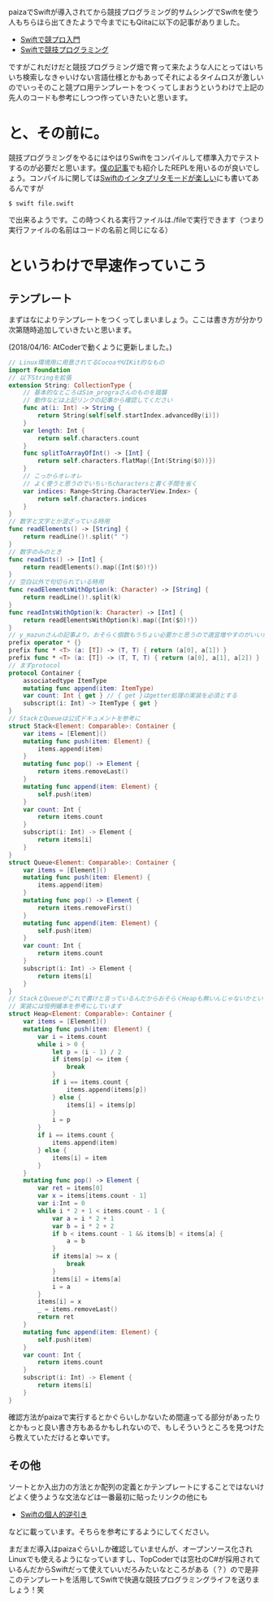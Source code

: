 <!--
title:   Swiftで競技プログラミング
tags:    Swift,競技プログラミング
id:      1d8a9c00a283e98bc8e4
private: false
-->
paizaでSwiftが導入されてから競技プログラミング的サムシングでSwiftを使う人もちらほら出てきたようで今までにもQiitaに以下の記事がありました。

- [Swiftで競プロ入門](http://qiita.com/Sim_progra/items/3d9dc4fdc12da743b9ff#_reference-016331d7be33d290a3be)
- [Swiftで競技プログラミング](http://qiita.com/y_mazun/items/dc2a0cad8da1c0e88a40)

ですがこれだけだと競技プログラミング畑で育って来たような人にとってはいちいち検索しなきゃいけない言語仕様とかもあってそれによるタイムロスが激しいのでいっそのこと競プロ用テンプレートをつくってしまおうというわけで上記の先人のコードも参考にしつつ作っていきたいと思います。

# と、その前に。
競技プログラミングをやるにはやはりSwiftをコンパイルして標準入力でテストするのが必要だと思います。[僕の記事](http://qiita.com/touyoubuntu/items/4a5779957d58ab59a256)でも紹介したREPLを用いるのが良いでしょう。コンパイルに関しては[Swiftのインタプリタモードが楽しい](http://qiita.com/dll7/items/206d5bf0cb72942b3681)にも書いてあるんですが

```
$ swift file.swift
```

で出来るようです。この時つくれる実行ファイルは./fileで実行できます（つまり実行ファイルの名前はコードの名前と同じになる）

# というわけで早速作っていこう
## テンプレート
まずはなによりテンプレートをつくってしまいましょう。ここは書き方が分かり次第随時追加していきたいと思います。

(2018/04/16: AtCoderで動くように更新しました。)

```swift
// Linux環境用に用意されてるCocoaやUIKit的なもの
import Foundation
// 以下Stringを拡張
extension String: CollectionType {
    // 基本的なところはSim_prograさんのものを踏襲
    // 動作などは上記リンクの記事から確認してください
    func at(i: Int) -> String {
        return String(self[self.startIndex.advancedBy(i)])
    }
    var length: Int {
        return self.characters.count
    }
    func splitToArrayOfInt() -> [Int] {
        return self.characters.flatMap({Int(String($0))})
    }
    // こっからオレオレ
    // よく使うと思うのでいちいちcharactersと書く手間を省く
    var indices: Range<String.CharacterView.Index> {
        return self.characters.indices
    }
}
// 数字と文字とか混ざっている時用
func readElements() -> [String] {
    return readLine()!.split(" ")
}
// 数字のみのとき
func readInts() -> [Int] {
    return readElements().map({Int($0)!})
}
// 空白以外で句切られている時用
func readElementsWithOption(k: Character) -> [String] {
    return readLine()!.split(k)
}
func readIntsWithOption(k: Character) -> [Int] {
    return readElementsWithOption(k).map({Int($0)!})
}
// y_mazunさんの記事より。おそらく個数もうちょい必要かと思うので適宜増やすのがいいかも
prefix operator * {}
prefix func * <T> (a: [T]) -> (T, T) { return (a[0], a[1]) }
prefix func * <T> (a: [T]) -> (T, T, T) { return (a[0], a[1], a[2]) }
// まずprotocol
protocol Container {
    associatedtype ItemType
    mutating func append(item: ItemType)
    var count: Int { get } // { get }はgetter処理の実装を必須とする
    subscript(i: Int) -> ItemType { get }
}
// StackとQueueは公式ドキュメントを参考に
struct Stack<Element: Comparable>: Container {
    var items = [Element]()
    mutating func push(item: Element) {
        items.append(item)
    }
    mutating func pop() -> Element {
        return items.removeLast()
    }
    mutating func append(item: Element) {
        self.push(item)
    }
    var count: Int {
        return items.count
    }
    subscript(i: Int) -> Element {
        return items[i]
    }
}
struct Queue<Element: Comparable>: Container {
    var items = [Element]()
    mutating func push(item: Element) {
        items.append(item)
    }
    mutating func pop() -> Element {
        return items.removeFirst()
    }
    mutating func append(item: Element) {
        self.push(item)
    }
    var count: Int {
        return items.count
    }
    subscript(i: Int) -> Element {
        return items[i]
    }
}
// StackとQueueがこれで書けと言っているんだからおそらくHeapも無いんじゃないかということで
// 実装には恒例蟻本を参考にしています
struct Heap<Element: Comparable>: Container {
    var items = [Element]()
    mutating func push(item: Element) {
        var i = items.count
        while i > 0 {
            let p = (i - 1) / 2
            if items[p] <= item {
                break
            }
            if i == items.count {
                items.append(items[p])
            } else {
                items[i] = items[p]
            }
            i = p
        }
        if i == items.count {
            items.append(item)
        } else {
            items[i] = item
        }
    }
    mutating func pop() -> Element {
        var ret = items[0]
        var x = items[items.count - 1]
        var i:Int = 0
        while i * 2 + 1 < items.count - 1 {
            var a = i * 2 + 1
            var b = i * 2 + 2
            if b < items.count - 1 && items[b] < items[a] {
                a = b
            }
            if items[a] >= x {
                break
            }
            items[i] = items[a]
            i = a
        }
        items[i] = x
        _ = items.removeLast()
        return ret
    }
    mutating func append(item: Element) {
        self.push(item)
    }
    var count: Int {
        return items.count
    }
    subscript(i: Int) -> Element {
        return items[i]
    }
}
```

確認方法がpaizaで実行するとかぐらいしかないため間違ってる部分があったりとかもっと良い書き方もあるかもしれないので、もしそういうところを見つけたら教えていただけると幸いです。

## その他
ソートとか入出力の方法とか配列の定義とかテンプレートにすることではないけどよく使うような文法などは一番最初に貼ったリンクの他にも

- [Swiftの個人的逆引き](http://qiita.com/tikidunponpon/items/9c458bfdc66bce04da20)

などに載っています。そちらを参考にするようにしてください。


まだまだ導入はpaizaぐらいしか確認していませんが、オープンソース化されLinuxでも使えるようになっていますし、TopCoderでは窓社のC#が採用されているんだからSwiftだって使えていいだろみたいなところがある（？）ので是非このテンプレートを活用してSwiftで快適な競技プログラミングライフを送りましょう！笑